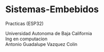 # Sistemas-Embebidos
Practicas (ESP32)

Universidad Autonoma de Baja California   
Ing en computacion  
Antonio Guadalupe Vazquez Colin  
